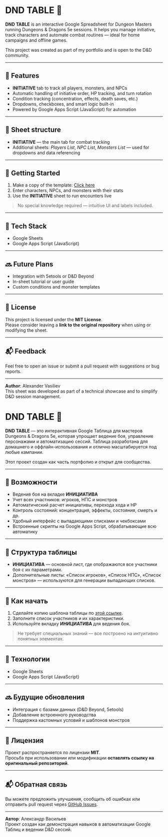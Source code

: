 # DND TABLE 🎲

**DND TABLE** is an interactive Google Spreadsheet for Dungeon Masters running Dungeons & Dragons 5e sessions. It helps you manage initiative, track characters and automate combat routines — ideal for home campaigns and offline games.

This project was created as part of my portfolio and is open to the D&D community.

---

## 🧰 Features

- **INITIATIVE** tab to track all players, monsters, and NPCs
- Automatic handling of initiative order, HP tracking, and turn rotation
- Condition tracking (concentration, effects, death saves, etc.)
- Dropdowns, checkboxes, and smart logic built-in
- Powered by Google Apps Script (JavaScript) for automation

---

## 📑 Sheet structure

- **INITIATIVE** — the main tab for combat tracking
- Additional sheets: *Players List*, *NPC List*, *Monsters List* — used for dropdowns and data referencing

---

## 🚀 Getting Started

1. Make a copy of the template: [Click here](#)
2. Enter characters, NPCs, and monsters with their stats
3. Use the **INITIATIVE** sheet to run encounters live

> No special knowledge required — intuitive UI and labels included.

---

## 🧩 Tech Stack

- Google Sheets
- Google Apps Script (JavaScript)

---

## 🔜 Future Plans

- Integration with 5etools or D&D Beyond
- In-sheet tutorial or user guide
- Custom conditions and monster templates

---

## 📄 License

This project is licensed under the **MIT License**.  
Please consider leaving a **link to the original repository** when using or modifying the sheet.

---

## 📬 Feedback

Feel free to open an issue or submit a pull request with suggestions or bug reports.

---

**Author**: Alexander Vasiliev  
This sheet was developed as part of a technical showcase and to simplify D&D session management.

# DND TABLE 🎲

**DND TABLE** — это интерактивная Google Таблица для мастеров Dungeons & Dragons 5e, которая упрощает ведение боя, управление персонажами и автоматизацию сессий. Таблица разработана для домашнего и оффлайн-использования и отлично масштабируется под любые кампании.

Этот проект создан как часть портфолио и открыт для сообщества.

---

## 🧰 Возможности

- Ведение боя на вкладке **ИНИЦИАТИВА**
- Учет всех участников: игроков, НПС и монстров
- Автоматический расчет инициативы, перехода хода и HP
- Контроль состояний: концентрация, эффекты, состояния, смерть и др.
- Удобный интерфейс с выпадающими списками и чекбоксами
- Встроенные скрипты на Google Apps Script, обрабатывающие всю автоматику

---

## 📑 Структура таблицы

- **ИНИЦИАТИВА** — основной лист, где отображаются все участники боя с их параметрами.
- Дополнительные листы: «Список игроков», «Список НПС», «Список монстров» — используются для генерации выпадающих списков.

---

## 🚀 Как начать

1. Сделайте копию шаблона таблицы по [этой ссылке](#).
2. Заполните список участников и их характеристики.
3. Используйте вкладку **ИНИЦИАТИВА** для ведения боя.

> Не требует специальных знаний — все построено на интуитивно понятных элементах.

---

## 🧩 Технологии

- Google Sheets
- Google Apps Script (JavaScript)

---

## 🔜 Будущие обновления

- Интеграция с базами данных (D&D Beyond, 5etools)
- Добавление встроенного руководства
- Поддержка кастомных условий и шаблонов монстров

---

## 📄 Лицензия

Проект распространяется по лицензии **MIT**.  
Просьба при использовании или модификации **оставлять ссылку на оригинальный репозиторий**.

---

## 📬 Обратная связь

Вы можете предложить улучшения, сообщить об ошибках или отправить pull request через [GitHub Issues](#).

---

**Автор**: Александр Васильев  
Проект создан как демонстрация навыков в автоматизации Google Таблиц и ведении D&D сессий.
